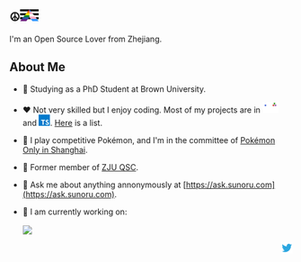 ## ☮️<img style="height:1em" src="https://github.com/sunoru/sunoru/raw/main/assets/ally.svg">

I'm an Open Source Lover from Zhejiang.

## About Me

- 🐻 Studying as a PhD Student at Brown University.

- ❤️ Not very skilled but I enjoy coding. Most of my projects are in
<code><img height="20" src="https://github.com/JuliaLang/julia-logo-graphics/raw/master/images/julia-logo-dark.svg"></code>
and
<code><img height="20" src="https://github.com/github/explore/raw/main/topics/typescript/typescript.png"></code>.
[Here](https://github.com/sunoru/sunoru/blob/main/projects.md) is a list.

- 🎲 I play competitive Pokémon, and I'm in the committee of [Pokémon Only in Shanghai](https://github.com/SHPMO).

- 🌊 Former member of [ZJU QSC](https://github.com/QSCTech).

- 💬 Ask me about anything annonymously at [https://ask.sunoru.com](https://ask.sunoru.com).

- 🔑 I am currently working on:

  <a href="https://github.com/Wild-Area/VsRecorder.jl">
    <img align="center" src="https://github-readme-stats.vercel.app/api/pin/?username=Wild-Area&repo=VsRecorder.jl&theme=radical&show_owner=true" />
  </a>

<a href="https://twitter.com/sunoru_sidw">
  <img align="right" alt="Twitter" width="20px" src="https://github.com/sunoru/sunoru/raw/main/assets/twitter.svg" />
</a>
